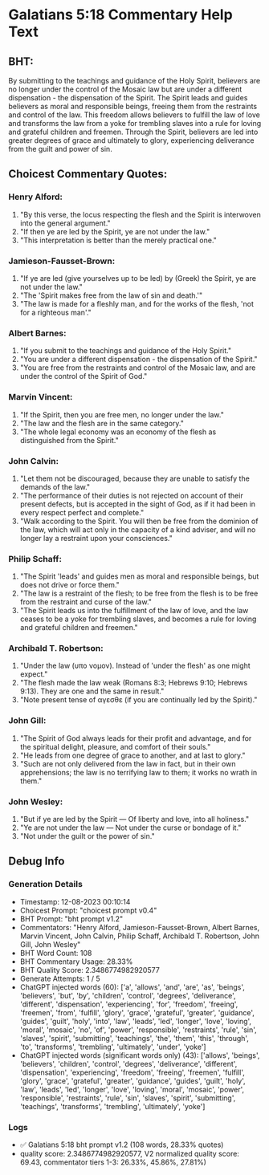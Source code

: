 # Galatians 5:18 Commentary Help Text

## BHT:
By submitting to the teachings and guidance of the Holy Spirit, believers are no longer under the control of the Mosaic law but are under a different dispensation - the dispensation of the Spirit. The Spirit leads and guides believers as moral and responsible beings, freeing them from the restraints and control of the law. This freedom allows believers to fulfill the law of love and transforms the law from a yoke for trembling slaves into a rule for loving and grateful children and freemen. Through the Spirit, believers are led into greater degrees of grace and ultimately to glory, experiencing deliverance from the guilt and power of sin.

## Choicest Commentary Quotes:
### Henry Alford:
1. "By this verse, the locus respecting the flesh and the Spirit is interwoven into the general argument."
2. "If then ye are led by the Spirit, ye are not under the law."
3. "This interpretation is better than the merely practical one."

### Jamieson-Fausset-Brown:
1. "If ye are led (give yourselves up to be led) by (Greek) the Spirit, ye are not under the law."
2. "The 'Spirit makes free from the law of sin and death.'"
3. "The law is made for a fleshly man, and for the works of the flesh, 'not for a righteous man'."

### Albert Barnes:
1. "If you submit to the teachings and guidance of the Holy Spirit."
2. "You are under a different dispensation - the dispensation of the Spirit."
3. "You are free from the restraints and control of the Mosaic law, and are under the control of the Spirit of God."

### Marvin Vincent:
1. "If the Spirit, then you are free men, no longer under the law."
2. "The law and the flesh are in the same category."
3. "The whole legal economy was an economy of the flesh as distinguished from the Spirit."

### John Calvin:
1. "Let them not be discouraged, because they are unable to satisfy the demands of the law."
2. "The performance of their duties is not rejected on account of their present defects, but is accepted in the sight of God, as if it had been in every respect perfect and complete."
3. "Walk according to the Spirit. You will then be free from the dominion of the law, which will act only in the capacity of a kind adviser, and will no longer lay a restraint upon your consciences."

### Philip Schaff:
1. "The Spirit 'leads' and guides men as moral and responsible beings, but does not drive or force them."
2. "The law is a restraint of the flesh; to be free from the flesh is to be free from the restraint and curse of the law."
3. "The Spirit leads us into the fulfillment of the law of love, and the law ceases to be a yoke for trembling slaves, and becomes a rule for loving and grateful children and freemen."

### Archibald T. Robertson:
1. "Under the law (υπο νομον). Instead of 'under the flesh' as one might expect." 
2. "The flesh made the law weak (Romans 8:3; Hebrews 9:10; Hebrews 9:13). They are one and the same in result." 
3. "Note present tense of αγεσθε (if you are continually led by the Spirit)."

### John Gill:
1. "The Spirit of God always leads for their profit and advantage, and for the spiritual delight, pleasure, and comfort of their souls."
2. "He leads from one degree of grace to another, and at last to glory."
3. "Such are not only delivered from the law in fact, but in their own apprehensions; the law is no terrifying law to them; it works no wrath in them."

### John Wesley:
1. "But if ye are led by the Spirit — Of liberty and love, into all holiness."
2. "Ye are not under the law — Not under the curse or bondage of it."
3. "Not under the guilt or the power of sin."


## Debug Info
### Generation Details
- Timestamp: 12-08-2023 00:10:14
- Choicest Prompt: "choicest prompt v0.4"
- BHT Prompt: "bht prompt v1.2"
- Commentators: "Henry Alford, Jamieson-Fausset-Brown, Albert Barnes, Marvin Vincent, John Calvin, Philip Schaff, Archibald T. Robertson, John Gill, John Wesley"
- BHT Word Count: 108
- BHT Commentary Usage: 28.33%
- BHT Quality Score: 2.3486774982920577
- Generate Attempts: 1 / 5
- ChatGPT injected words (60):
	['a', 'allows', 'and', 'are', 'as', 'beings', 'believers', 'but', 'by', 'children', 'control', 'degrees', 'deliverance', 'different', 'dispensation', 'experiencing', 'for', 'freedom', 'freeing', 'freemen', 'from', 'fulfill', 'glory', 'grace', 'grateful', 'greater', 'guidance', 'guides', 'guilt', 'holy', 'into', 'law', 'leads', 'led', 'longer', 'love', 'loving', 'moral', 'mosaic', 'no', 'of', 'power', 'responsible', 'restraints', 'rule', 'sin', 'slaves', 'spirit', 'submitting', 'teachings', 'the', 'them', 'this', 'through', 'to', 'transforms', 'trembling', 'ultimately', 'under', 'yoke']
- ChatGPT injected words (significant words only) (43):
	['allows', 'beings', 'believers', 'children', 'control', 'degrees', 'deliverance', 'different', 'dispensation', 'experiencing', 'freedom', 'freeing', 'freemen', 'fulfill', 'glory', 'grace', 'grateful', 'greater', 'guidance', 'guides', 'guilt', 'holy', 'law', 'leads', 'led', 'longer', 'love', 'loving', 'moral', 'mosaic', 'power', 'responsible', 'restraints', 'rule', 'sin', 'slaves', 'spirit', 'submitting', 'teachings', 'transforms', 'trembling', 'ultimately', 'yoke']

### Logs
- ✅ Galatians 5:18 bht prompt v1.2 (108 words, 28.33% quotes)
- quality score: 2.3486774982920577, V2 normalized quality score: 69.43, commentator tiers 1-3: 26.33%, 45.86%, 27.81%)